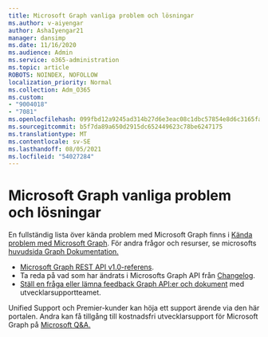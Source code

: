 ```yaml
---
title: Microsoft Graph vanliga problem och lösningar
ms.author: v-aiyengar
author: AshaIyengar21
manager: dansimp
ms.date: 11/16/2020
ms.audience: Admin
ms.service: o365-administration
ms.topic: article
ROBOTS: NOINDEX, NOFOLLOW
localization_priority: Normal
ms.collection: Adm_O365
ms.custom:
- "9004018"
- "7081"
ms.openlocfilehash: 099fbd12a9245ad314b27d6e3eac08c1dbc57854e8d6c3165fac81141d83bde6
ms.sourcegitcommit: b5f7da89a650d2915dc652449623c78be6247175
ms.translationtype: MT
ms.contentlocale: sv-SE
ms.lasthandoff: 08/05/2021
ms.locfileid: "54027284"
---
```

# <a name="microsoft-graph-common-issues-and-resolutions"></a>Microsoft Graph vanliga problem och lösningar

En fullständig lista över kända problem med Microsoft Graph finns i [Kända problem med Microsoft Graph](https://docs.microsoft.com/graph/known-issues). För andra frågor och resurser, se microsofts [huvudsida Graph Dokumentation.](https://docs.microsoft.com/graph/)

- [Microsoft Graph REST API v1.0-referens](https://docs.microsoft.com/graph/api/overview?toc=.%2Fref%2Ftoc.json&view=graph-rest-1.0).
- Ta reda på vad som har ändrats i Microsofts Graph API från [Changelog](https://docs.microsoft.com/graph/changelog). 
- [Ställ en fråga eller lämna feedback Graph API:er och dokument](https://aka.ms/GraphDeveloperSupport) med utvecklarsupportteamet.

Unified Support och Premier-kunder kan höja ett support ärende via den här portalen. Andra kan få tillgång till kostnadsfri utvecklarsupport för Microsoft Graph på [Microsoft Q&A.](https://aka.ms/AskGraph)
